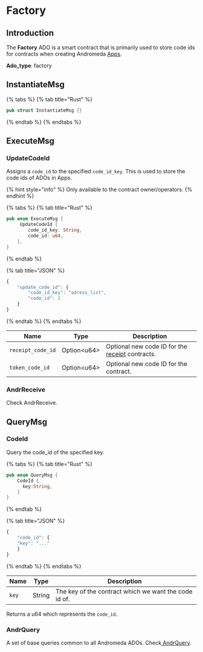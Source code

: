 # Factory

## Introduction

The **Factory** ADO is a smart contract that is primarily used to store code ids for contracts when creating Andromeda [Apps](../smart-contracts/andromeda-apps/app.md).

**Ado\_type**: factory

## InstantiateMsg

{% tabs %}
{% tab title="Rust" %}
```rust
pub struct InstantiateMsg {}
```
{% endtab %}
{% endtabs %}

## ExecuteMsg

### UpdateCodeId

Assigns a `code_id` to the specified `code_id_key`. This is used to store the code ids of ADOs in Apps.

{% hint style="info" %}
Only available to the contract owner/operators.
{% endhint %}

{% tabs %}
{% tab title="Rust" %}
```rust
pub enum ExecuteMsg {
     UpdateCodeId {
        code_id_key: String,
        code_id: u64,
    },
}
```
{% endtab %}

{% tab title="JSON" %}
```javascript
{
    "update_code_id": {
        "code_id_key": "adress_list",
        "code_id": 2
    }
}
```
{% endtab %}
{% endtabs %}

| Name              | Type         | Description                                                   |
| ----------------- | ------------ | ------------------------------------------------------------- |
| `receipt_code_id` | Option\<u64> | Optional new code ID for the [receipt](receipt.md) contracts. |
| `token_code_id`   | Option\<u64> | Optional new code ID for the contract.                        |

### AndrReceive

Check AndrReceive.

## QueryMsg

### CodeId

Query the code\_id of the specified key.

{% tabs %}
{% tab title="Rust" %}
```rust
pub enum QueryMsg {
    CodeId {
      key:String,
    }
}
```
{% endtab %}

{% tab title="JSON" %}
```javascript
{
    "code_id": {
    "key": "..."
    }
}
```
{% endtab %}
{% endtabs %}

| Name  | Type   | Description                                           |
| ----- | ------ | ----------------------------------------------------- |
| `key` | String | The key of the contract which we want the code id of. |

Returns a u64 which represents the `code_id`.

### AndrQuery

A set of base queries common to all Andromeda ADOs. Check[ AndrQuery](../platform-and-framework/ado\_base.md#andrquery).
